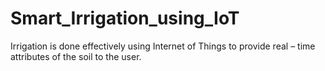# Smart_Irrigation_using_IoT
Irrigation is done effectively using Internet of Things to provide real – time attributes of the soil to the user.
